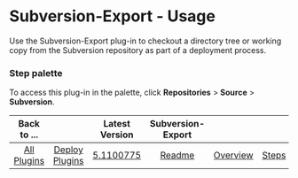 
# Subversion-Export - Usage

Use the Subversion-Export plug-in to checkout a directory tree or working copy from the Subversion repository as part of a deployment process.


### **Step palette**

To access this plug-in in the palette, click **Repositories** > **Source** > **Subversion**.


|Back to ...||Latest Version|Subversion-Export ||||
| :---: | :---: | :---: | :---: | :---: | :---: | :---: |
|[All Plugins](../../index.md)|[Deploy Plugins](../README.md)|[5.1100775](https://raw.githubusercontent.com/UrbanCode/IBM-UCD-PLUGINS/main/files/Subversion-export/Subversion-export-5.1100775.zip)|[Readme](README.md)|[Overview](overview.md)|[Steps](steps.md)|[Downloads](downloads.md)|
